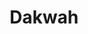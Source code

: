 ---
title: "Dakwah"
subtitle: ""
# meta description
description: "Dakwah and Related Information"
draft: false
---